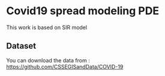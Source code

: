 # Covid19 spread modeling  PDE
This work is based on SIR model
## Dataset
You can download the data from :
https://github.com/CSSEGISandData/COVID-19
